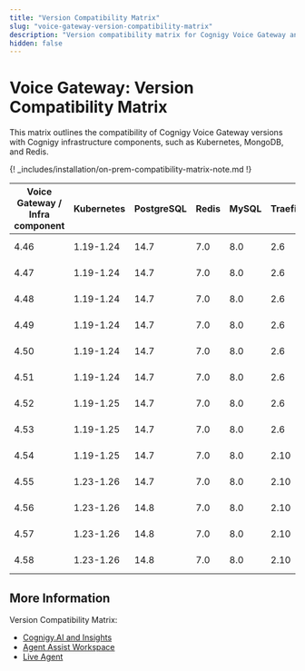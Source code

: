 ```yaml
---
title: "Version Compatibility Matrix"
slug: "voice-gateway-version-compatibility-matrix"
description: "Version compatibility matrix for Cognigy Voice Gateway and Infrastructure Components provides valuable insights and ensures seamless integration and upgrades for optimal performance."
hidden: false
---
```


# Voice Gateway: Version Compatibility Matrix

This matrix outlines the compatibility of Cognigy Voice Gateway versions with Cognigy infrastructure components,
such as Kubernetes, MongoDB, and Redis. 

{! _includes/installation/on-prem-compatibility-matrix-note.md !}

| Voice Gateway /<br> Infra component | Kubernetes | PostgreSQL | Redis | MySQL | Traefik | InfluxDB | Helm          |
|-------------------------------------|------------|------------|-------|-------|---------|----------|---------------|
| 4.46                                | 1.19-1.24  | 14.7       | 7.0   | 8.0   | 2.6     | 1.8      | 3.8 or higher |
| 4.47                                | 1.19-1.24  | 14.7       | 7.0   | 8.0   | 2.6     | 1.8      | 3.8 or higher |
| 4.48                                | 1.19-1.24  | 14.7       | 7.0   | 8.0   | 2.6     | 1.8      | 3.8 or higher |
| 4.49                                | 1.19-1.24  | 14.7       | 7.0   | 8.0   | 2.6     | 1.8      | 3.8 or higher |
| 4.50                                | 1.19-1.24  | 14.7       | 7.0   | 8.0   | 2.6     | 1.8      | 3.8 or higher |
| 4.51                                | 1.19-1.24  | 14.7       | 7.0   | 8.0   | 2.6     | 1.8      | 3.8 or higher |
| 4.52                                | 1.19-1.25  | 14.7       | 7.0   | 8.0   | 2.6     | 1.8      | 3.8 or higher |
| 4.53                                | 1.19-1.25  | 14.7       | 7.0   | 8.0   | 2.6     | 1.8      | 3.8 or higher |
| 4.54                                | 1.19-1.25  | 14.7       | 7.0   | 8.0   | 2.10    | 1.8      | 3.9 or higher |
| 4.55                                | 1.23-1.26  | 14.7       | 7.0   | 8.0   | 2.10    | 1.8      | 3.9 or higher |
| 4.56                                | 1.23-1.26  | 14.8       | 7.0   | 8.0   | 2.10    | 1.8      | 3.9 or higher |
| 4.57                                | 1.23-1.26  | 14.8       | 7.0   | 8.0   | 2.10    | 1.8      | 3.9 or higher |
| 4.58                                | 1.23-1.26  | 14.8       | 7.0   | 8.0   | 2.10    | 1.8      | 3.9 or higher |

## More Information

Version Compatibility Matrix:

- [Cognigy.AI and Insights](../../ai/installation/version-compatibility-matrix.md)
- [Agent Assist Workspace](../../agent-assist/installation/version-compatibility-matrix.md)
- [Live Agent](../../live-agent/installation/deployment/version-compatibility-matrix.md)
